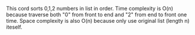 This cord sorts 0,1,2 numbers in list in order. 
Time complexity is O(n) because traverse both "0" from front to end and "2" from end to front one time.
Space complexity is also O(n) because only use original list (length n) iteself.

